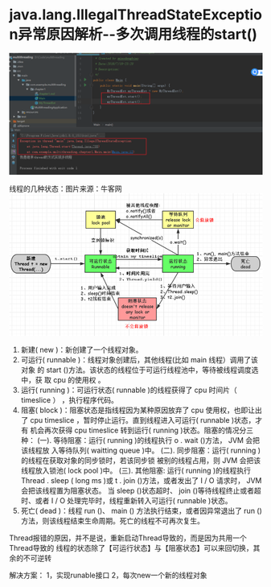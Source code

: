 # java.lang.IllegalThreadStateException异常原因解析--多次调用线程的start()

![](https://github.com/zayebuza/static-resources/blob/master/java%E5%A4%9A%E7%BA%BF%E7%A8%8B%E6%A0%B8%E5%BF%83%E7%BC%96%E7%A8%8B%E6%8A%80%E6%9C%AF/%E7%BA%BF%E7%A8%8B%E5%A4%9A%E6%AC%A1%E8%B0%83%E7%94%A8start.png)

线程的几种状态：图片来源：牛客网
![](https://github.com/zayebuza/static-resources/blob/master/java%E5%A4%9A%E7%BA%BF%E7%A8%8B%E6%A0%B8%E5%BF%83%E7%BC%96%E7%A8%8B%E6%8A%80%E6%9C%AF/%E7%BA%BF%E7%A8%8B%E7%9A%84%E5%87%A0%E7%A7%8D%E7%8A%B6%E6%80%81.png)

1. 新建( new )：新创建了一个线程对象。
2. 可运行( runnable )：线程对象创建后，其他线程(比如 main 线程）调用了该对象 的 start ()方法。该状态的线程位于可运行线程池中，等待被线程调度选中，获 取 cpu 的使用权 。
3. 运行( running )：可运行状态( runnable )的线程获得了 cpu 时间片（ timeslice ） ，执行程序代码。
4. 阻塞( block )：阻塞状态是指线程因为某种原因放弃了 cpu 使用权，也即让出了 cpu timeslice ，暂时停止运行。直到线程进入可运行( runnable )状态，才有 机会再次获得 cpu timeslice 转到运行( running )状态。阻塞的情况分三种：
(一). 等待阻塞：运行( running )的线程执行 o . wait ()方法， JVM 会把该线程放 入等待队列( waitting queue )中。
(二). 同步阻塞：运行( running )的线程在获取对象的同步锁时，若该同步锁 被别的线程占用，则 JVM 会把该线程放入锁池( lock pool )中。
(三). 其他阻塞: 运行( running )的线程执行 Thread . sleep ( long ms )或 t . join ()方法，或者发出了 I / O 请求时， JVM 会把该线程置为阻塞状态。            当 sleep ()状态超时、 join ()等待线程终止或者超时、或者 I / O 处理完毕时，线程重新转入可运行( runnable )状态。
5. 死亡( dead )：线程 run ()、 main () 方法执行结束，或者因异常退出了 run ()方法，则该线程结束生命周期。死亡的线程不可再次复生。


Thread报错的原因，并不是说，重新启动Thread导致的，而是因为共用一个Thread导致的
线程的状态除了【可运行状态】与【阻塞状态】可以来回切换，其余的不可逆转

解决方案：
	1，实现runable接口
	2，每次new一个新的线程对象